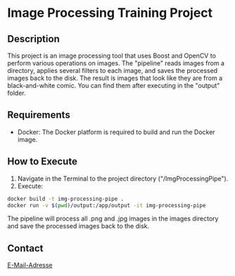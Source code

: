 # Image Processing Training Project

## Description

This project is an image processing tool that uses Boost and OpenCV to perform various operations on images. The "pipeline" reads images from a directory, applies several filters to each image, and saves the processed images back to the disk. The result is images that look like they are from a black-and-white comic. You can find them after executing in the "output" folder.

## Requirements

- Docker: The Docker platform is required to build and run the Docker image.

## How to Execute

1. Navigate in the Terminal to the project directory ("/ImgProcessingPipe").
2. Execute:
```bash
docker build -t img-processing-pipe .
docker run -v $(pwd)/output:/app/output -it img-processing-pipe
```

The pipeline will process all .png and .jpg images in the images directory and save the processed images back to the disk.


## Contact

[E-Mail-Adresse](mailto:k.kroneberg95@googlemail.com)
